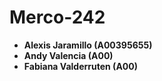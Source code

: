 # Merco-242

- **Alexis Jaramillo (A00395655)**
- **Andy Valencia (A00)**
- **Fabiana Valderruten (A00)**
